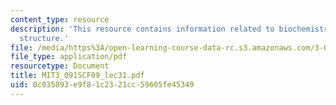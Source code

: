 ```yaml
---
content_type: resource
description: 'This resource contains information related to biochemistry: protein
  structure.'
file: /media/https%3A/open-learning-course-data-rc.s3.amazonaws.com/3-091sc-introduction-to-solid-state-chemistry-fall-2010/0c035893e9f81c2321cc59605fe45349_MIT3_091SCF09_lec31.pdf
file_type: application/pdf
resourcetype: Document
title: MIT3_091SCF09_lec31.pdf
uid: 0c035893-e9f8-1c23-21cc-59605fe45349
---
```

